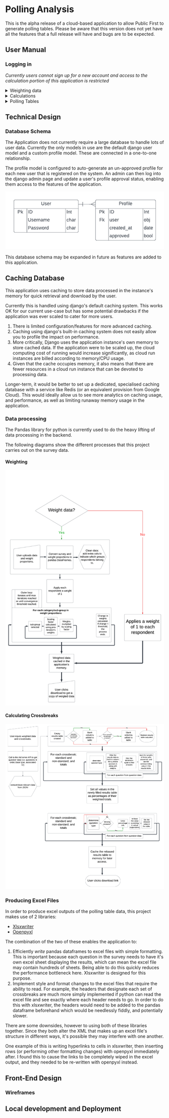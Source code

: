 # Polling Analysis

This is the alpha release of a cloud-based application to allow Public First to generate polling tables. Please be aware that this version does not yet have all the features that a full release will have and bugs are to be expected.

## User Manual

### Logging in

*Currently users cannot sign up for a new account and access to the calculation portion of this application is restricted*

<details>
<summary>Weighting data</summary>

### Weighting data provided by Alchemer

In order to weight survey data click on the link that says 'click here to weight survey responses'. From this page you will be prompted to upload 2 files. The first should be the survey data provided by Alchemer and the second should be the standard weighting proportions.

Please note that both of these files should be .xlsx files. Uploading a CSV here will result in a 500 error.

Please note that using a different set of weight proportions will also result in inaccurate weights or a 500 error.

Upon successful completion of weighting, users will be redirected to the home page from where you selected the weighting option.

To download your weighted data, click on the link near the bottom of the home page entitled 'DOWNLOAD WEIGHTED DATA'. If all has gone well, the data will be downloaded to your machine. You may then open the file and scroll to the furthest column to the right and see a new column called 'weighted_respondents' which should contain the weights for each person who answered the survey.

If you wish to skip the weighting process for your survey, you will need to manually add a column with the name 'weighted_respondents' to the unweighted data and assign each respondent a value of 1. Automating this for unweighted surveys has not yet been implemented in this version of the application.
</details>

<details>
<summary>Calculations</summary>

### Running the calculations

This section will do broadly 3 things.
1. Work out the total number of people who belong in each cross break that you have selected.
1. Work out how the whole sample answered each question and how each crossbreak answered them.
1. Identify which questions were not answered by the entire sample and display their results as a percentage of those who *did* answer.

First, click on the link: 'Click here to run calculations for crossbreaks'

You will then be taken to a form where you can upload your weighted data. You will also need to enter the ID of the survey which can be found on the first page of the survey's survey legend.

Optionally, you can check or uncheck any standard crossbreaks that you would like to see data for. You can also specify non-standard crossbreaks for which you would like to see data for as well. This step is also optional. 

You may add as many non-standard crossbreaks as you like using the buttons, but note that the more you add, the longer it will take to process the whole batch.

When you're happy with your query, click the 'upload' button to run the calculations.

When the calculations are complete you will be redirected to the home page, and the data will be cached for you to download. Currently you will have 5 minutes until the cached data is wiped from the memory. 

Please also note that refreshing the browser / leaving the app untouched for too long may result in the cached data being cleared as well. If this happens you will need to restart the process again.

Cick 'DOWNLOAD CROSSBREAKS DATA' to save the data for the next step.

**NOTE: please refrain from submitting this form multiple times in quick succession as it relies upon a 3rd party API with limits on the number of requests that can be made per minute. If in doubt, give it 20 seconds or so after submitting to submit again.**
</details>

<details>
<summary>Polling Tables</summary>

### Making Polling Tables

This page will allow you to specify custom labels for questions that have a different base (i.e., the total sample of all respondents).

First, click on the link 'click here to scan the table for rebase comments'. This will take you to a page where you can upload the results you just downloaded from the previous step.

You will then be taken to a general form where you'll need to reupload the data, specify a title for the tables, and select which questions to include in the tables.

Underneath this there will be a form to specify the rebase comments for rebased questions. The app will still work if you do not fill these in but in most cases these will all need to be filled in so that the polling table's numbers make sense.

Once you're happy with all the data in this form, click the 'run table-maker' button. After a few moments, you should be taken back to the home page. From here, you can click the 'Download polling tables button' to download your shiny new polling tables.

The tables themselves should have a 'cover page' worksheet, contents worksheet, full results page (detailing all the questions and all the answers), and a sheet for each individual question.
</details>

## Technical Design

### Database Schema

The Application does not currently require a large database to handle lots of user data. Currently the only models in use are the default django user model and a custom profile model. These are connected in a one-to-one relationship.

The profile model is configured to auto-generate an un-approved profile for each new user that is registered on the system. An admin can then log into the django admin page and update a user's profile approval status, enabling them access to the features of the application.

<img src="docs/db_schema.png" alt="A diagram of the database models" />

This database schema may be expanded in future as features are added to this application.

## Caching Database

This application uses caching to store data processed in the instance's memory for quick retrieval and download by the user.

Currently this is handled using django's default caching system. This works OK for our current use-case but has some potential drawbacks if the application was ever scaled to cater for more users.
1. There is limited configuration/features for more advanced caching.
2. Caching using django's built-in caching system does not easily allow you to profile the impact on performance.
3. More critically, Django uses the application instance's own memory to store cached data. If the application were to be scaled up, the cloud computing cost of running would increase significantly, as cloud run instances are billed according to memory/CPU usage.
4. Given that the cache occupies memory, it also means that there are fewer resources in a cloud run instance that can be devoted to processing data.

Longer-term, it would be better to set up a dedicated, specialised caching database with a service like Redis (or an equivalent provision from Google Cloud). This would ideally allow us to see more analytics on caching usage, and performance, as well as limiting runaway memory usage in the application.

### Data processing

The Pandas library for python is currently used to do the heavy lifting of data processing in the backend.

The following diagrams show the different processes that this project carries out on the survey data.

#### Weighting
<img src="docs/weighting.png" alt="A diagram of the iterative proportional fitting carried out by this application" />

#### Calculating Crossbreaks
<img src="docs/polling_crossbreaks_diagram.png" alt="A diagram of how the crossbreaks processing works." />

### Producing Excel Files

In order to produce excel outputs of the polling table data, this project makes use of 2 libraries:

* [Xlsxwriter](https://xlsxwriter.readthedocs.io/)
* [Openpyxl](https://openpyxl.readthedocs.io/en/stable/)

The combination of the two of these enables the application to:
1. Efficiently *write* pandas dataframes to excel files with simple formatting. This is important because each question in the survey needs to have it's own excel sheet displaying the results, which can mean the excel file may contain hundreds of sheets. Being able to do this quickly reduces the performance bottleneck here. Xlsxwriter is designed for this purpose.
2. Implement style and format changes to the excel files that require the ability to read. For example, the headers that designate each set of crossbreaks are much more simply implemented if python can read the excel file and see exactly where each header needs to go. In order to do this with xlsxwriter, the headers would need to be added to the pandas dataframe beforehand which would be needlessly fiddly, and potentially slower.

There are some downsides, however to using both of these libraries together. Since they both alter the XML that makes up an excel file's structure in different ways, it's possible they may interfere with one another.

One example of this is writing hyperlinks to cells in xlsxwriter, then inserting rows (or performing other formatting changes) with openpyxl immediately after. I found this to cause the links to be completely wiped in the excel output, and they needed to be re-written with openpyxl instead.

## Front-End Design

### Wireframes

## Local development and Deployment